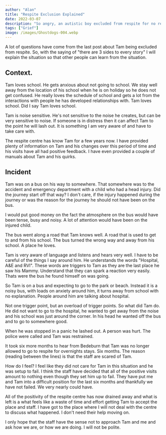 ```yaml
---
author: "Alan"
title: "Respite Exclusion Explained"
date: 2022-03-07
description: "So angry, an autistic boy excluded from respite for no reason of his own. Bedeburn respite"
tags: ["Grief"]
image: /images/Ghostdogs-004.webp
---
```


A lot of questions have come from the last post about Tam being excluded from respite. So, with the saying of "there are 3 sides to every story" I will explain the situation so that other people can learn from the situation.

## Context.

Tam loves school. He gets anxious about not going to school. We stay well away from the location of his school when he is on holiday so he does not get confused. He really loves the schedule of school and gets a lot from the interactions with people he has developed relationships with. Tam loves school. Did I say Tam loves school.

Tam is noise sensitive. He's not sensitive to the noise he creates, but can be very sensitive to noise. If someone is in distress then it can affect Tam to the point he will lash out. It is something I am very aware of and have to take care with.

The respite centre has know Tam for a few years now. I have provided plenty of information on Tam and his changes over this period of time and his visits have all had positive feedback. I have even provided a couple of manuals about Tam and his quirks.

## Incident

Tam was on a bus on his way to somewhere. That somewhere was to the accident and emergency department with a child who had a head injury. Did the journey start off that way? I don't care, if the injury happened during the journey or was the reason for the journey he should not have been on the bus.

I would put good money on the fact the atmosphere on the bus would have been tense, busy and noisy. A lot of attention would have been on the injured child. 

The bus went along a road that Tam knows well. A road that is used to get to and from his school. The bus turned the wrong way and away from his school. A place he loves.

Tam is very aware of language and listens and hears very well. I have to be careful of the things I say around him. He understands the words "Hospital, A&E and RVI". These words are triggers to Tam as they are the last place he saw his Mammy. Understand that they can spark a reaction very easily. Thats were the bus he found himself on was going.

So Tam is on a bus and expecting to go to the park or beach. Instead it is a noisy bus, with loads on anxiety around him, it turns away from school with no explanation. People around him are talking about hospital.

Not one trigger point, but an overload of trigger points. So what did Tam do. He did not want to go to the hospital, he wanted to get away from the noise and his school was just around the corner. In his head he wanted off the bus and to go to somewhere good. 

When he was stopped in a panic he lashed out. A person was hurt. The police were called and Tam was restrained.

It took six more months to hear from Bedeburn that Tam was no longer allowed to go to respite for overnights stays. Six months. The reason (reading between the lines) is that the staff are scared of Tam.

How do I feel? I feel like they did not care for Tam in this situation and he was setup to fail. I think the staff have decided that all of the positive visits amount to nothing even though they set him up to fail. They have put me and Tam into a difficult position for the last six months and thankfully we have not failed. We very nearly could have.

All of the positivity of the respite centre has now drained away and what is left is a what feels like a waste of time and effort getting Tam to accept the place and staff. I have got to the place where I will not deal with the centre to discuss what happened. I don't need their help moving on. 

I only hope that the staff have the sense not to approach Tam and me and ask how we are, or how we are doing. I will not be polite. 

 